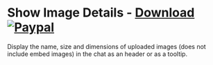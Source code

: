 # Show Image Details - [Download](https://betterdiscord.net/ghdl?url=https://raw.githubusercontent.com/mwittrien/BetterDiscordAddons/master/Plugins/ShowImageDetails/ShowImageDetails.plugin.js) [![Paypal][paypal-badge]][paypal-link] 

[paypal-badge]: https://img.shields.io/badge/Paypal-Donate!-%2300457C.svg?logo=paypal&style=flat
[paypal-link]: https://paypal.me/MircoWittrien

Display the name, size and dimensions of uploaded images (does not include embed images) in the chat as an header or as a tooltip.
